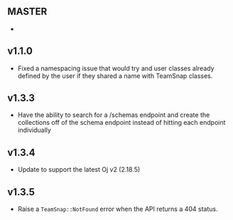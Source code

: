 MASTER
------

-

v1.1.0
------

- Fixed a namespacing issue that would try and user classes already defined by
  the user if they shared a name with TeamSnap classes.

v1.3.3
------

- Have the ability to search for a /schemas endpoint and create the collections
  off of the schema endpoint instead of hitting each endpoint individually

v1.3.4
------

- Update to support the latest Oj v2 (2.18.5)

v1.3.5
------

- Raise a `TeamSnap::NotFound` error when the API returns a 404 status.
